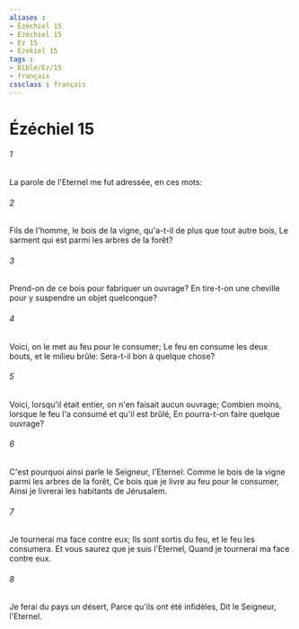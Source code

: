 ```yaml
---
aliases : 
- Ézéchiel 15
- Ézéchiel 15
- Ez 15
- Ezekiel 15
tags : 
- Bible/Ez/15
- français
cssclass : français
---
```


# Ézéchiel 15

###### 1
La parole de l'Eternel me fut adressée, en ces mots:
###### 2
Fils de l'homme, le bois de la vigne, qu'a-t-il de plus que tout autre bois, Le sarment qui est parmi les arbres de la forêt?
###### 3
Prend-on de ce bois pour fabriquer un ouvrage? En tire-t-on une cheville pour y suspendre un objet quelconque?
###### 4
Voici, on le met au feu pour le consumer; Le feu en consume les deux bouts, et le milieu brûle: Sera-t-il bon à quelque chose?
###### 5
Voici, lorsqu'il était entier, on n'en faisait aucun ouvrage; Combien moins, lorsque le feu l'a consumé et qu'il est brûlé, En pourra-t-on faire quelque ouvrage?
###### 6
C'est pourquoi ainsi parle le Seigneur, l'Eternel: Comme le bois de la vigne parmi les arbres de la forêt, Ce bois que je livre au feu pour le consumer, Ainsi je livrerai les habitants de Jérusalem.
###### 7
Je tournerai ma face contre eux; Ils sont sortis du feu, et le feu les consumera. Et vous saurez que je suis l'Eternel, Quand je tournerai ma face contre eux.
###### 8
Je ferai du pays un désert, Parce qu'ils ont été infidèles, Dit le Seigneur, l'Eternel.
